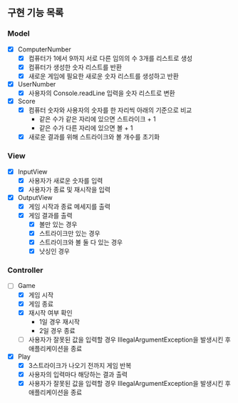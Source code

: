 ## 구현 기능 목록

### Model

- [x]  ComputerNumber
    - [x]  컴퓨터가 1에서 9까지 서로 다른 임의의 수 3개를 리스트로 생성
    - [x]  컴퓨터가 생성한 숫자 리스트를 반환
    - [x]  새로운 게임에 필요한 새로운 숫자 리스트를 생성하고 반환
- [x]  UserNumber
    - [x]  사용자의 Console.readLine 입력을 숫자 리스트로 변환
- [x]  Score
    - [x]  컴퓨터 숫자와 사용자의 숫자를 한 자리씩 아래의 기준으로 비교
        - 같은 수가 같은 자리에 있으면 스트라이크 + 1
        - 같은 수가 다른 자리에 있으면 볼 + 1
    - [x] 새로운 결과를 위해 스트라이크와 볼 개수를 초기화

### View

- [x]  InputView
    - [x]  사용자가 새로운 숫자를 입력
    - [x]  사용자가 종료 및 재시작을 입력
- [x]  OutputView
    - [x]  게임 시작과 종료 메세지를 출력
    - [x]  게임 결과를 출력
        - [x] 볼만 있는 경우
        - [x] 스트라이크만 있는 경우
        - [x] 스트라이크와 볼 둘 다 있는 경우
        - [x] 낫싱인 경우

### Controller

- [ ]  Game
    - [x]  게임 시작
    - [x]  게임 종료
    - [x]  재시작 여부 확인
        - 1일 경우 재시작
        - 2일 경우 종료
    - [ ]  사용자가 잘못된 값을 입력할 경우 IllegalArgumentException을 발생시킨 후 애플리케이션을 종료
- [x]  Play
    - [x]  3스트라이크가 나오기 전까지 게임 반복
    - [x]  사용자의 입력마다 해당하는 결과 출력
    - [x]  사용자가 잘못된 값을 입력할 경우 IllegalArgumentException을 발생시킨 후 애플리케이션을 종료
